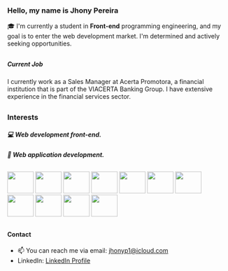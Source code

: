 ### Hello, my name is **Jhony Pereira**
:mortar_board: I'm currently a student in **Front-end** programming engineering, and my goal is to enter the web development market. I'm determined and actively seeking opportunities.
##
##### Current Job
I currently work as a Sales Manager at Acerta Promotora, a financial institution that is part of the VIACERTA Banking Group. I have extensive experience in the financial services sector.
##
### Interests
##### :computer: Web development front-end.
##### :iphone: Web application development.

##

<div style="display: inline-block;"> 
  <img src="https://cdn.jsdelivr.net/gh/devicons/devicon/icons/html5/html5-original-wordmark.svg"/ height="50px" width="60px">
  <img src="https://cdn.jsdelivr.net/gh/devicons/devicon/icons/css3/css3-original-wordmark.svg"/ height="50px" width="60px">
  <img src="https://cdn.jsdelivr.net/gh/devicons/devicon/icons/bootstrap/bootstrap-original.svg"/ height="50px" width="60px"> 
  <img src="https://cdn.jsdelivr.net/gh/devicons/devicon/icons/javascript/javascript-original.svg"/ height="50px" width="60px">
  <img src="https://cdn.jsdelivr.net/gh/devicons/devicon/icons/git/git-original.svg"/ height="50px" width="60px">
  <img src="https://cdn.jsdelivr.net/gh/devicons/devicon/icons/github/github-original.svg" height="50px" width="60px">
  <img src="https://cdn.jsdelivr.net/gh/devicons/devicon/icons/react/react-original-wordmark.svg" height="50px" width="60px">
  <img src="https://cdn.jsdelivr.net/gh/devicons/devicon/icons/nodejs/nodejs-original-wordmark.svg" height="50px" width="60px">
  <img src="https://cdn.jsdelivr.net/gh/devicons/devicon/icons/tailwindcss/tailwindcss-plain.svg" height="50px" width="60px"> 
  <img src="https://cdn.jsdelivr.net/gh/devicons/devicon/icons/typescript/typescript-plain.svg" height="50px" width="60px">
  <img src="https://cdn.jsdelivr.net/gh/devicons/devicon/icons/mysql/mysql-original-wordmark.svg" height="50px" width="60px">
</div>

##

#### Contact
- 📫 You can reach me via email: [jhonyp1@icloud.com](mailto:jhonyp1@icloud.com)
- LinkedIn: [LinkedIn Profile](https://www.linkedin.com/in/jhonypereiraduarte/)



